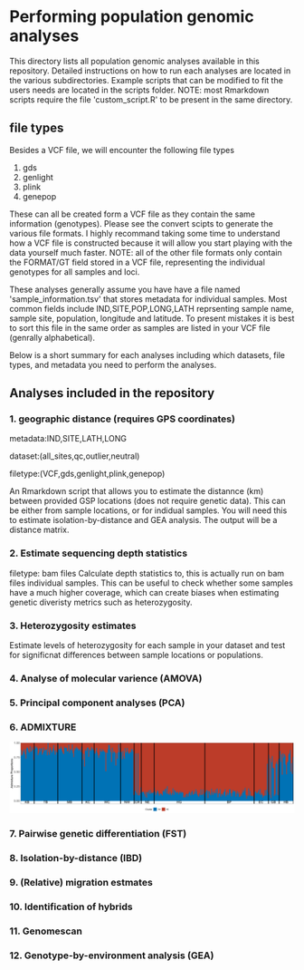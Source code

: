 # Performing population genomic analyses

This directory lists all population genomic analyses available in this repository.
Detailed instructions on how to run each analyses are located in the various subdirectories.
Example scripts that can be modified to fit the users needs are located in the scripts folder. NOTE: most Rmarkdown scripts require the file 'custom_script.R' to be present in the same directory.

## file types
Besides a VCF file, we will encounter the following file types
1. gds
2. genlight
3. plink
4. genepop

These can all be created form a VCF file as they contain the same information (genotypes). Please see the convert scipts to generate the various file formats.
I highly recommand taking some time to understand how a VCF file is constructed because it will allow you start playing with the data yourself much faster. NOTE: all of the other file formats only contain the FORMAT/GT field stored in a VCF file, representing the individual genotypes for all samples and loci. 

These analyses generally assume you have have a file named 'sample_information.tsv' that stores metadata for individual samples. Most common fields include IND,SITE,POP,LONG,LATH reprsenting sample name, sample site, population, longitude and latitude. To present mistakes it is best to sort this file in the same order as samples are listed in your VCF file (genrally alphabetical).

Below is a short summary for each analyses including which datasets, file types, and metadata you need to perform the analyses.

## Analyses included in the repository 
### 1. geographic distance (requires GPS coordinates)
metadata:IND,SITE,LATH,LONG

dataset:(all_sites,qc,outlier,neutral)

filetype:(VCF,gds,genlight,plink,genepop)

An Rmarkdown script that allows you to estimate the distannce (km) between provided GSP locations (does not require genetic data). This can be either from sample locations, or for indidual samples. You will need this to estimate isolation-by-distance and GEA analysis. The output will be a distance matrix.

### 2. Estimate sequencing depth statistics
filetype: bam files
Calculate depth statistics to, this is actually run on bam files individual samples. 
This can be useful to check whether some samples have a much higher coverage, which can create biases when estimating genetic diveristy metrics such as heterozygosity. 

### 3. Heterozygosity estimates
Estimate levels of heterozygosity for each sample in your dataset and test for significnat differences between sample locations or populations.

### 4. Analyse of molecular varience (AMOVA)

### 5. Principal component analyses (PCA)

### 6. ADMIXTURE

![](figures/snapper_norm_q2_ggplot.png)

### 7. Pairwise genetic differentiation (FST)

### 8. Isolation-by-distance (IBD)

### 9. (Relative) migration estmates

### 10. Identification of hybrids

### 11. Genomescan

### 12. Genotype-by-environment analysis (GEA)